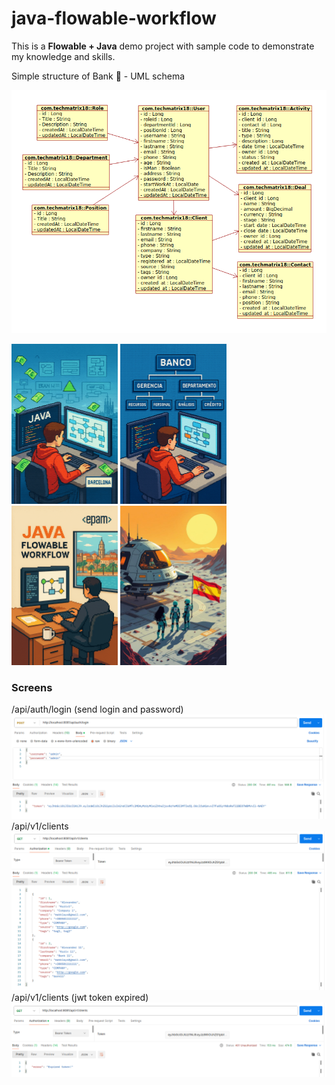 # java-flowable-workflow

This is a <b>Flowable + Java</b> demo project with sample code to demonstrate my knowledge and skills.  

Simple structure of Bank 🏦 - UML schema

<p align="left">
    <img src="./src/main/resources/mystatic/schemas/schema2.png" />
</p>

<p align="left">
    <img src="./src/main/resources/mystatic/images/1000000296.png" width="170" />
    <img src="./src/main/resources/mystatic/images/1000000295.png" width="170" />
    <!--img src="./src/main/resources/mystatic/images/1000000169.png" width="170" /-->
    <img src="./src/main/resources/mystatic/images/1000000170.png" width="170" />
    <img src="./src/main/resources/mystatic/images/1000000161.jpg" width="170" />
</p>

### Screens
<p align="left">
    /api/auth/login (send login and password)
    <img src="./src/main/resources/mystatic/images/screen1.png"  />
    /api/v1/clients 
    <img src="./src/main/resources/mystatic/images/screen2.png"  />
    /api/v1/clients (jwt token expired)
    <img src="./src/main/resources/mystatic/images/screen3.png"  /> 
</p>

